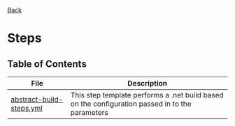 [Back](../Readme.md)

# Steps
## Table of Contents

| File | Description |
|----|----|
|[abstract-build-steps.yml](./abstract-build-steps.md)| This step template performs a .net build based on the configuration passed in to the parameters|